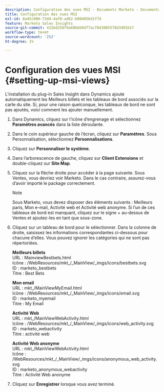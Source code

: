 ```yaml
---
description: Configuration des vues MSI - Documents Marketo - Documentation du produit
title: Configuration des vues MSI
exl-id: 8a45c006-73d4-4af8-ad62-b084056d1f7d
feature: Marketo Sales Insights
source-git-commit: 431bd258f9a68bbb9df7acf043085578d3d91b1f
workflow-type: tm+mt
source-wordcount: '252'
ht-degree: 1%

---
```


# Configuration des vues MSI {#setting-up-msi-views}

L’installation du plug-in Sales Insight dans Dynamics ajoute automatiquement les Meilleurs billets et les tableaux de bord associés sur la carte du site. Si, pour une raison quelconque, les tableaux de bord ne sont pas ajoutés, voici comment les ajouter manuellement.

1. Dans Dynamics, cliquez sur l’icône d’engrenage et sélectionnez **Paramètres avancés** dans la liste déroulante.

1. Dans le coin supérieur gauche de l’écran, cliquez sur **Paramètres**. Sous Personnalisation, sélectionnez **Personnalisations**.

1. Cliquez sur **Personnaliser le système**.

1. Dans l’arborescence de gauche, cliquez sur **Client Extensions** et double-cliquez sur **Site Map**.

1. Cliquez sur la flèche droite pour accéder à la page suivante. Sous Ventes, vous devriez voir Marketo. Dans le cas contraire, assurez-vous d’avoir importé le package correctement.

   >[!NOTE]
   >
   >Sous Marketo, vous devez disposer des éléments suivants : Meilleurs paris, Mon e-mail, Activité web et Activité web anonyme. Si l’un de ces tableaux de bord est manquant, cliquez sur le signe + au-dessus de Ventes et ajoutez-les en tant que sous-zone.

1. Cliquez sur un tableau de bord pour le sélectionner. Dans la colonne de droite, saisissez les informations correspondantes ci-dessous pour chacune d’elles. Vous pouvez ignorer les catégories qui ne sont pas répertoriées.

   **Meilleurs billets**</br>
URL : MainviewBestbets.html</br>
Icône : /WebResources/mkt_/_MainView/_imgs/icons/bestbets.svg</br>
ID : marketo_bestbets</br>
Titre : Best Bets

   **Mon email**</br>
URL : mkt_/MainViewMyEmail.html</br>
Icône : /WebResources/mkt_/_MainView/_imgs/icons/email.svg</br>
ID : marketo_myemail</br>
Titre : My Email

   **Activité Web**</br>
URL : mkt_/MainViewWebActivity.html</br>
Icône : /WebResources/mkt_/_MainView/_imgs/icons/web_activity.svg</br>
ID : marketo_webactivity</br>
Titre : activité web

   **Activité Web anonyme**</br>
URL : mkt_/MainViewWebActivity.html</br>
Icône : /WebResources/mkt_/_MainView/_imgs/icons/anonymous_web_activity.svg</br>
ID : marketo_anonymous_webactivity</br>
Titre : Activité Web anonyme

1. Cliquez sur **Enregistrer** lorsque vous avez terminé.
